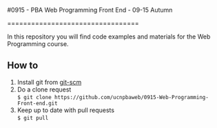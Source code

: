 #0915 - PBA Web Programming Front End - 09-15 Autumn

=================================

In this repository you will find code examples and materials for the Web Programming course.

## How to
1. Install git from [git-scm](http://git-scm.com/book/en/Getting-Started-Installing-Git)
2. Do a clone request<br/>`$ git clone https://github.com/ucnpbaweb/0915-Web-Programming-Front-end.git`
3. Keep up to date with pull requests<br/>`$ git pull`
